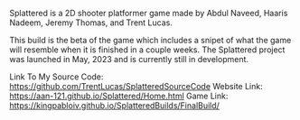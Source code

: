 Splattered is a 2D shooter platformer game made by Abdul Naveed, Haaris Nadeem, Jeremy Thomas, and Trent Lucas.

This build is the beta of the game which includes a snipet of what the game will resemble when it is finished in a couple weeks.
The Splattered project was launched in May, 2023 and is currently still in development.

Link To My Source Code: https://github.com/TrentLucas/SplatteredSourceCode
Website Link: https://aan-121.github.io/Splattered/Home.html
Game Link: https://kingpabloiv.github.io/SplatteredBuilds/FinalBuild/

